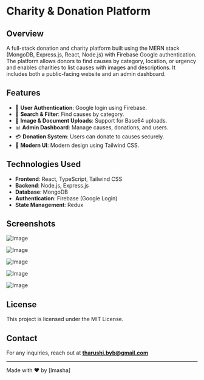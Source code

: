 # Charity & Donation Platform

## Overview
A full-stack donation and charity platform built using the MERN stack (MongoDB, Express.js, React, Node.js) with Firebase Google authentication. The platform allows donors to find causes by category, location, or urgency and enables charities to list causes with images and descriptions. It includes both a public-facing website and an admin dashboard.

## Features
- 🔹 **User Authentication**: Google login using Firebase.
- 🎯 **Search & Filter**: Find causes by category.
- 📸 **Image & Document Uploads**: Support for Base64 uploads.
- 📊 **Admin Dashboard**: Manage causes, donations, and users.
- 💳 **Donation System**: Users can donate to causes securely.
- 🎨 **Modern UI**: Modern design using Tailwind CSS.

## Technologies Used
- **Frontend**: React, TypeScript, Tailwind CSS
- **Backend**: Node.js, Express.js
- **Database**: MongoDB
- **Authentication**: Firebase (Google Login)
- **State Management**: Redux

## Screenshots
![Image](https://github.com/user-attachments/assets/c81d1eb2-9cca-4b42-bdd3-76a0ffe800ac)

![Image](https://github.com/user-attachments/assets/0c266e8b-8a21-45aa-8975-eba0e92c82f0)

![Image](https://github.com/user-attachments/assets/b6d28c77-b96b-4b58-b9b7-426099f4123b)

![Image](https://github.com/user-attachments/assets/2ae550cd-7be1-42d3-81bb-ec3fce230ecb)

![Image](https://github.com/user-attachments/assets/16ed4dbf-1925-478c-b56f-d1edf6b1be09)


## License
This project is licensed under the MIT License.

## Contact
For any inquiries, reach out at **tharushi.byb@gmail.com**

---
Made with ❤️ by [Imasha]

